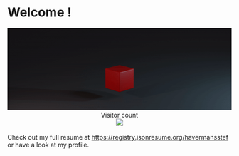 # Welcome !

<p align="center"> 
  <img src="https://raw.githubusercontent.com/HavermansStef/HavermansStef/master/logo.3b18b920.gif" /><br>
  Visitor count<br>
  <img src="https://profile-counter.glitch.me/HavermansStef/count.svg" />
</p>

Check out my full resume at https://registry.jsonresume.org/havermansstef or have a look at my profile. 
